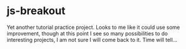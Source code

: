 # js-breakout

Yet another tutorial practice project. Looks to me like it could use some improvement, though at this point I see so many possibilities to do interesting projects, I am not sure I will come back to it. Time will tell...
